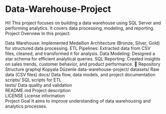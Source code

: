 # Data-Warehouse-Project
Hi! This project focuses on building a data warehouse using SQL Server and performing analytics. It covers data processing, modeling, and reporting.
Project Overview
In this project:

Data Warehouse: Implemented Medallion Architecture (Bronze, Silver, Gold) for structured data processing.
ETL Pipelines: Extracted data from CSV files, cleaned, and transformed it for analysis.
Data Modeling: Designed a star schema for efficient analytical queries.
SQL Reporting: Created insights on sales trends, customer behavior, and product performance.
📂 Repository Structure
graphql
Kopyala
Düzenle
data-warehouse-project/
datasets/  Raw data (CSV files)
docs/ Data flow, data models, and project documentation  
scripts/  SQL scripts for ETL  
tests/  Data quality and validation  
README.md  Project description  
LICENSE  License information  
Project Goal
It aims to improve understanding of data warehousing and analytics processes.
